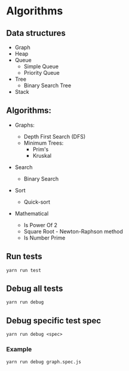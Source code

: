 # Algorithms

## Data structures

* Graph
* Heap
* Queue
    * Simple Queue
    * Priority Queue
* Tree
    * Binary Search Tree
* Stack

## Algorithms:

* Graphs:
    * Depth First Search (DFS)
    * Minimum Trees:
        * Prim's
        * Kruskal

* Search
    * Binary Search

* Sort
    * Quick-sort

* Mathematical
    * Is Power Of 2
    * Square Root - Newton-Raphson method
    * Is Number Prime
    

## Run tests

```
yarn run test
```

## Debug all tests

```
yarn run debug
```

## Debug specific test spec

```
yarn run debug <spec>
```

### Example

```
yarn run debug graph.spec.js
```